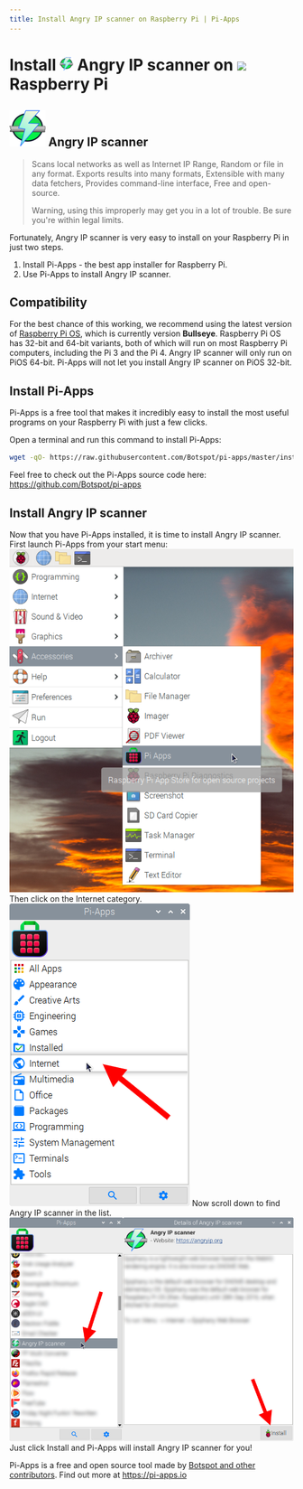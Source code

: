 ```yaml
---
title: Install Angry IP scanner on Raspberry Pi | Pi-Apps
---
```

<div class="simple-install-content content">

# Install <img src="/img/app-icons/Angry IP scanner/icon-64.png" height=24> Angry IP scanner on <img src=https://www.vectorlogo.zone/logos/raspberrypi/raspberrypi-icon.svg height=24> Raspberry Pi

## <img src="/img/app-icons/Angry IP scanner/icon-64.png"> Angry IP scanner
> Scans local networks as well as Internet
> IP Range, Random or file in any format.
> Exports results into many formats,
> Extensible with many data fetchers,
> Provides command-line interface,
> Free and open-source.
> 
> Warning, using this improperly may get you in a lot of trouble. Be sure you're within legal limits.

Fortunately, Angry IP scanner is very easy to install on your Raspberry Pi in just two steps.
1. Install Pi-Apps - the best app installer for Raspberry Pi.
2. Use Pi-Apps to install Angry IP scanner.
</div>
<div class="simple-install-content content">

## Compatibility
For the best chance of this working, we recommend using the latest version of [Raspberry Pi OS](https://www.raspberrypi.com/software/), which is currently version **Bullseye**.
Raspberry Pi OS has 32-bit and 64-bit variants, both of which will run on most Raspberry Pi computers, including the Pi 3 and the Pi 4.
Angry IP scanner will only run on PiOS 64-bit. Pi-Apps will not let you install Angry IP scanner on PiOS 32-bit.
</div>
<div class="simple-install-content content">

## Install Pi-Apps

Pi-Apps is a free tool that makes it incredibly easy to install the most useful programs on your Raspberry Pi with just a few clicks.

Open a terminal and run this command to install Pi-Apps:
```bash
wget -qO- https://raw.githubusercontent.com/Botspot/pi-apps/master/install | bash
```
Feel free to check out the Pi-Apps source code here: https://github.com/Botspot/pi-apps
</div>
<div class="simple-install-content content">

## Install Angry IP scanner

Now that you have Pi-Apps installed, it is time to install Angry IP scanner.
First launch Pi-Apps from your start menu:
<img src="/img/start-menu.png">
Then click on the Internet category.
<img src="/img/category-selections/Internet.png">
Now scroll down to find Angry IP scanner in the list.
<img src="/img/app-icons/Angry IP scanner/app-selection.png">
Just click Install and Pi-Apps will install Angry IP scanner for you!
</div>
<div class="simple-install-content content">

Pi-Apps is a free and open source tool made by [Botspot and other contributors](/about/#contributors). Find out more at https://pi-apps.io
</div>
